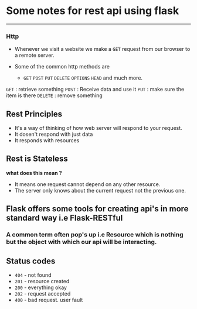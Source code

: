 # Some notes for rest api using flask
---

### Http
* Whenever we visit a website we make a `GET` request from our browser to a remote server.

* Some of the common http methods are
    - `GET` `POST` `PUT` `DELETE` `OPTIONS` `HEAD` and much more.

`GET` : retrieve something
`POST` : Receive data and use it
`PUT` : make sure the item is there
`DELETE` : remove something


## Rest Principles

* It's a way of thinking of how web server will respond to your request.
* It dosen't respond with just data
* It responds with resources

## Rest is Stateless

**what does this mean ?**

- It means one request cannot depend on any other resource.
- The server only knows about the current request not the previous one.

## Flask offers some tools for creating api's in more standard way i.e Flask-RESTful

### A common term often pop's up i.e Resource which is nothing but the object with which our api will be interacting.

## Status codes

* `404` - not found
* `201` - resource created
* `200` - everything okay
* `202` - request accepted
* `400` - bad request. user fault





